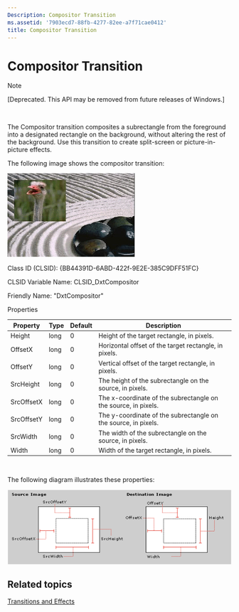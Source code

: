 ```yaml
---
Description: Compositor Transition
ms.assetid: '7903ecd7-88fb-4277-82ee-a7f71cae0412'
title: Compositor Transition
---
```


# Compositor Transition

> [!Note]  
> \[Deprecated. This API may be removed from future releases of Windows.\]

 

The Compositor transition composites a subrectangle from the foreground into a designated rectangle on the background, without altering the rest of the background. Use this transition to create split-screen or picture-in-picture effects.

The following image shows the compositor transition:

![compositor transition](images/trans-compositor.png)

Class ID (CLSID): {BB44391D-6ABD-422f-9E2E-385C9DFF51FC}

CLSID Variable Name: CLSID\_DxtCompositor

Friendly Name: "DxtCompositor"

Properties



| Property   | Type | Default | Description                                                    |
|------------|------|---------|----------------------------------------------------------------|
| Height     | long | 0       | Height of the target rectangle, in pixels.                     |
| OffsetX    | long | 0       | Horizontal offset of the target rectangle, in pixels.          |
| OffsetY    | long | 0       | Vertical offset of the target rectangle, in pixels.            |
| SrcHeight  | long | 0       | The height of the subrectangle on the source, in pixels.       |
| SrcOffsetX | long | 0       | The x-coordinate of the subrectangle on the source, in pixels. |
| SrcOffsetY | long | 0       | The y-coordinate of the subrectangle on the source, in pixels. |
| SrcWidth   | long | 0       | The width of the subrectangle on the source, in pixels.        |
| Width      | long | 0       | Width of the target rectangle, in pixels.                      |



 

The following diagram illustrates these properties:

![compositor properties](images/compmeasure.png)

## Related topics

<dl> <dt>

[Transitions and Effects](transitions-and-effects.md)
</dt> </dl>

 

 



